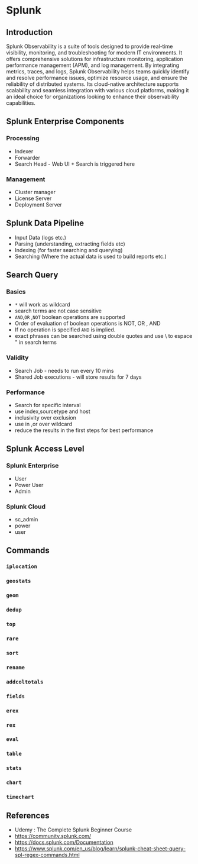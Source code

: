 # Splunk

## Introduction
Splunk Observability is a suite of tools designed to provide real-time visibility, monitoring, and troubleshooting for modern IT environments. It offers comprehensive solutions for infrastructure monitoring, application performance management (APM), and log management. By integrating metrics, traces, and logs, Splunk Observability helps teams quickly identify and resolve performance issues, optimize resource usage, and ensure the reliability of distributed systems. Its cloud-native architecture supports scalability and seamless integration with various cloud platforms, making it an ideal choice for organizations looking to enhance their observability capabilities.

## Splunk Enterprise Components
### Processing
* Indexer
* Forwarder
* Search Head - Web UI + Search is triggered here

### Management
* Cluster manager
* License Server
* Deployment Server

## Splunk Data Pipeline
* Input Data (logs etc.)
* Parsing (understanding, extracting fields etc)
* Indexing (for faster searching and querying)
* Searching (Where the actual data is used to build reports etc.)

## Search Query
### Basics
* `*` will work as wildcard
* search terms are not case sensitive
* `AND`,`OR` ,`NOT` boolean operations are supported
* Order of evaluation of boolean operations is NOT, OR , AND
* If no operation is specified `AND` is implied.
* exact phrases can be searched using double quotes and use \ to espace " in search terms 
### Validity
* Search Job - needs to run every 10 mins 
* Shared Job executions - will store results for 7 days
### Performance
* Search for specific interval
* use index,sourcetype and host
* inclusivity over exclusion
* use in ,or over wildcard
* reduce the results in the first steps for best performance

## Splunk Access Level
### Splunk Enterprise
* User
* Power User
* Admin

### Splunk Cloud
* sc_admin
* power
* user
## Commands

### `iplocation`
### `geostats`
### `geom`

### `dedup`

### `top`
### `rare`

### `sort`

### `rename`
### `addcoltotals`
### `fields`
### `erex`
### `rex`
### `eval`
### `table`
### `stats`
### `chart`
### `timechart`


## References
* Udemy : The Complete Splunk Beginner Course
* https://community.splunk.com/
* https://docs.splunk.com/Documentation
* https://www.splunk.com/en_us/blog/learn/splunk-cheat-sheet-query-spl-regex-commands.html